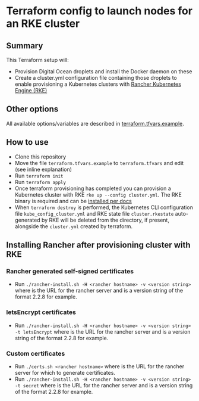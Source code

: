 # Terraform config to launch nodes for an RKE cluster

## Summary

This Terraform setup will:

- Provision Digital Ocean droplets and install the Docker daemon on these
- Create a cluster.yml configuration file containing those droplets to enable provisioning a Kubernetes clusters with [Rancher Kubernetes Engine (RKE)](https://rancher.com/docs/rke/latest/en/)

## Other options

All available options/variables are described in [terraform.tfvars.example](https://github.com/axeal/tf-do-rke/blob/master/terraform.tfvars.example).

## How to use

- Clone this repository
- Move the file `terraform.tfvars.example` to `terraform.tfvars` and edit (see inline explanation)
- Run `terraform init`
- Run `terraform apply`
- Once terraform provisioning has completed you can provision a Kubernetes cluster with RKE `rke up --config cluster.yml`. The RKE binary is required and can be [installed per docs](https://rancher.com/docs/rke/latest/en/installation/)
- When `terraform destroy` is performed, the Kubernetes CLI configuration file `kube_config_cluster.yml` and RKE state file `cluster.rkestate` auto-generated by RKE will be deleted from the directory, if present, alongside the `cluster.yml` created by terraform.

## Installing Rancher after provisioning cluster with RKE

### Rancher generated self-signed certificates

- Run `./rancher-install.sh -H <rancher hostname> -v <version string>` where <rancher hostname> is the URL for the rancher server and <version string> is a version string of the format 2.2.8 for example.

### letsEncrypt certificates

- Run `./rancher-install.sh -H <rancher hostname> -v <version string> -t letsEncrypt` where <rancher hostname> is the URL for the rancher server and <version string> is a version string of the format 2.2.8 for example.

### Custom certificates

- Run `./certs.sh <rancher hostname>` where <rancher hostname> is the URL for the rancher server for which to generate certificates.
- Run `./rancher-install.sh -H <rancher hostname> -v <version string> -t secret` where <rancher hostname> is the URL for the rancher server and <version string> is a version string of the format 2.2.8 for example.
